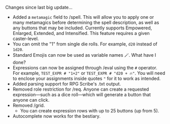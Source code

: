 Changes since last big update...
  - Added a `metamagic` field to /spell. This will allow you to apply one or many metamagics before determining the spell description, as well as any buttons that may be included. Currently supports Empowered, Enlarged, Extended, and Intensified. This feature requires a given caster-level.
  - You can omit the "1" from single die rolls. For example, `d20` instead of `1d20`.
  - Standard Emojis can now be used as variable names 🪄. What have I done?
  - Expressions can now be assigned through /eval using the `#` operator. For example, `TEST_EXPR # "1+2"` or `TEST_EXPR # "d20 + 🔥"`. You will need to enclose your assignments inside quotes `"` for it to work as intended.
  - Added parsing support for RPG Scribe's .txt output.
  - Removed role restriction for /req. Anyone can create a requested expression—such as a dice roll—which will generate a button that anyone can click.
  - Removed /grid.
    - You can create expression rows with up to 25 buttons (up from 5).
  - Autocomplete now works for the bestiary.
